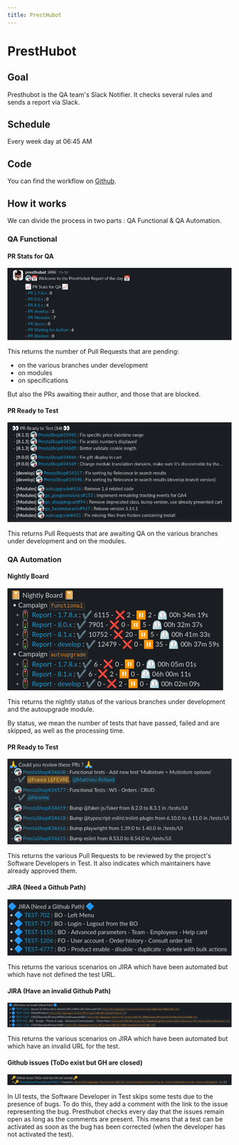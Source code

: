 ```yaml
---
title: PrestHubot
---
```


# PrestHubot

## Goal

Presthubot is the QA team's Slack Notifier. It checks several rules and sends a report via Slack.

## Schedule

Every week day at 06:45 AM

## Code

You can find the workflow on [Github](https://github.com/PrestaShop/presthubot/blob/master/.github/workflows/slacknotifier.yml).

## How it works

We can divide the process in two parts : QA Functional & QA Automation.

### QA Functional

#### PR Stats for QA
![PR Stats for QA](./images/presthubot-1.png)

This returns the number of Pull Requests that are pending: 
* on the various branches under development
* on modules
* on specifications

But also the PRs awaiting their author, and those that are blocked.

#### PR Ready to Test
![PR Ready to Test](./images/presthubot-2.png)

This returns Pull Requests that are awaiting QA on the various branches under development and on the modules.

### QA Automation

#### Nightly Board
![Nightly Board](./images/presthubot-3.png)

This returns the nightly status of the various branches under development and the autoupgrade module.

By status, we mean the number of tests that have passed, failed and are skipped, as well as the processing time.

#### PR Ready to Test
![PR Ready to Test](./images/presthubot-4.png)

This returns the various Pull Requests to be reviewed by the project's Software Developers in Test. It also indicates which maintainers have already approved them.

#### JIRA (Need a Github Path)
![JIRA (Need a Github Path)](./images/presthubot-5.png)

This returns the various scenarios on JIRA which have been automated but which have not defined the test URL.

#### JIRA (Have an invalid Github Path)
![JIRA (Have an invalid Github Path)](./images/presthubot-6.png)

This returns the various scenarios on JIRA which have been automated but which have an invalid URL for the test.

#### Github issues (ToDo exist but GH are closed)
![Github issues (ToDo exist but GH are closed)](./images/presthubot-7.png)

In UI tests, the Software Developer in Test skips some tests due to the presence of bugs. To do this, they add a comment with the link to the issue representing the bug. Presthubot checks every day that the issues remain open as long as the comments are present. This means that a test can be activated as soon as the bug has been corrected (when the developer has not activated the test).